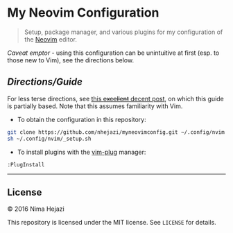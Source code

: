 # My Neovim Configuration

> Setup, package manager, and various plugins for my configuration of the
> [Neovim](https://neovim.io/) editor.

_Caveat emptor_ - using this configuration can be unintuitive at first (esp. to
those new to Vim), see the directions below.

## _**Directions/Guide**_

For less terse directions, see [this ~~excellent~~ decent
post](https://jacky.wtf/weblog/moving-to-neovim/), on which this guide is
partially based. Note that this assumes familiarity with Vim.

+ To obtain the configuration in this repository:
```bash
git clone https://github.com/nhejazi/myneovimconfig.git ~/.config/nvim
sh ~/.config/nvim/_setup.sh
```

+ To install plugins with the [vim-plug](https://github.com/junegunn/vim-plug)
manager:
```vim
:PlugInstall
```

---

## License

&copy; 2016 Nima Hejazi

This repository is licensed under the MIT license. See `LICENSE` for details.
